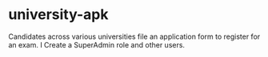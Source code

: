 # university-apk
Candidates across various universities file an application form to register for an exam. I Create a SuperAdmin role and other users.
